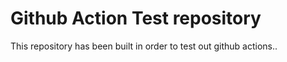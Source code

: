 # Github Action Test repository

This repository has been built in order to test out github actions..
